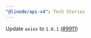 ```yaml
---
"@linode/api-v4": Tech Stories
---
```


Update `axios` to `1.6.1` ([#9911](https://github.com/linode/manager/pull/9911))

